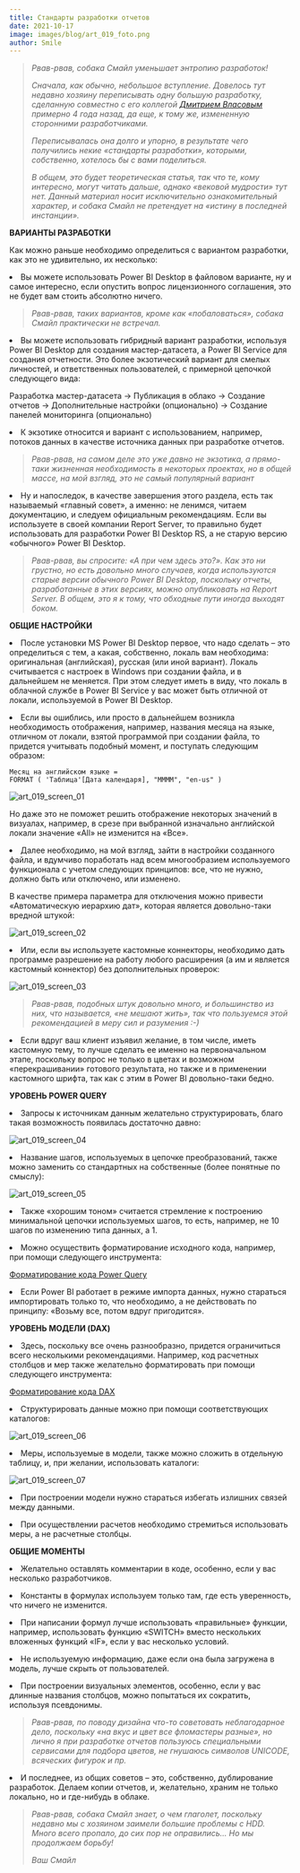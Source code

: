 ```yaml
---
title: Стандарты разработки отчетов
date: 2021-10-17
image: images/blog/art_019_foto.png
author: Smile
---
```


> *Рвав-рвав, собака Смайл уменьшает энтропию разработок!*
>
> *Сначала, как обычно, небольшое вступление. Довелось тут недавно хозяину переписывать одну большую разработку, сделанную совместно с его коллегой [Дмитрием Власовым](https://dmitriyvlasov.ru) примерно 4 года назад, да еще, к тому же, измененную сторонними разработчиками.*
>
> *Переписывалась она долго и упорно, в результате чего получились некие «стандарты разработки», которыми, собственно, хотелось бы с вами поделиться.*
>
> *В общем, это будет теоретическая статья, так что те, кому интересно, могут читать дальше, однако «вековой мудрости» тут нет. Данный материал носит исключительно ознакомительный характер, и собака Смайл не претендует на «истину в последней инстанции».*


**ВАРИАНТЫ РАЗРАБОТКИ**

Как можно раньше необходимо определиться с вариантом разработки, как это не удивительно, их несколько: 

**<li>** Вы можете использовать Power BI Desktop в файловом варианте, ну и самое интересно, если опустить вопрос лицензионного соглашения, это не будет вам стоить абсолютно ничего.

> *Рвав-рвав, таких вариантов, кроме как «побаловаться», собака Смайл практически не встречал.*

**<li>** Вы можете использовать гибридный вариант разработки, используя Power BI Desktop для создания мастер-датасета, а Power BI Service для создания отчетности. Это более экзотический вариант для смелых личностей, и ответственных пользователей, с примерной цепочкой следующего вида:

Разработка мастер-датасета → Публикация в облако → Создание отчетов → Дополнительные настройки (опционально) → Создание панелей мониторинга (опционально)

**<li>** К экзотике относится и вариант с использованием, например, потоков данных в качестве источника данных при разработке отчетов.

> *Рвав-рвав, на самом деле это уже давно не экзотика, а прямо-таки жизненная необходимость в некоторых проектах, но в общей массе, на мой взгляд, это не самый популярный вариант*

**<li>** Ну и напоследок, в качестве завершения этого раздела, есть так называемый «главный совет», а именно: не ленимся, читаем документацию, и следуем официальным рекомендациям. Если вы используете в своей компании Report Server, то правильно будет использовать для разработки Power BI Desktop RS, а не старую версию «обычного» Power BI Desktop.

> *Рвав-рвав, вы спросите: «А при чем здесь это?». Как это ни грустно, но есть довольно много случаев, когда используются старые версии обычного Power BI Desktop, поскольку отчеты, разработанные в этих версиях, можно опубликовать на Report Server. В общем, это я к тому, что обходные пути иногда выходят боком.*


**ОБЩИЕ НАСТРОЙКИ**

**<li>** После установки MS Power BI Desktop первое, что надо сделать – это определиться с тем, а какая, собственно, локаль вам необходима: оригинальная (английская), русская (или иной вариант). Локаль считывается с настроек в Windows при создании файла, и в дальнейшем не меняется. При этом следует иметь в виду, что локаль в облачной службе в Power BI Service у вас может быть отличной от локали, используемой в Power BI Desktop.

**<li>** Если вы ошиблись, или просто в дальнейшем возникла необходимость отображения, например, названия месяца на языке, отличном от локали, взятой программой при создании файла, то придется учитывать подобный момент, и поступать следующим образом:

```dax
Месяц на английском языке = 
FORMAT ( 'Таблица'[Дата календаря], "MMMM", "en-us" )
```
![art_019_screen_01](https://kkadikin.ru/images/blog/art_019_screen_01.png)

Но даже это не поможет решить отображение некоторых значений в визуалах, например, в срезе при выбранной изначально английской локали значение «All» не изменится на «Все».

**<li>** Далее необходимо, на мой взгляд, зайти в настройки созданного файла, и вдумчиво поработать над всем многообразием используемого функционала с учетом следующих принципов: все, что не нужно, должно быть или отключено, или изменено.

В качестве примера параметра для отключения можно привести «Автоматическую иерархию дат», которая является довольно-таки вредной штукой:

![art_019_screen_02](https://kkadikin.ru/images/blog/art_019_screen_02.png)

**<li>** Или, если вы используете кастомные коннекторы, необходимо дать программе разрешение на работу любого расширения (а им и является кастомный коннектор) без дополнительных проверок:

![art_019_screen_03](https://kkadikin.ru/images/blog/art_019_screen_03.png)

> *Рвав-рвав, подобных штук довольно много, и большинство из них, что называется, «не мешают жить», так что пользуемся этой рекомендацией в меру сил и разумения :-)*

**<li>** Если вдруг ваш клиент изъявил желание, в том числе, иметь кастомную тему, то лучше сделать ее именно на первоначальном этапе, поскольку вопрос не только в цветах и возможном «перекрашивании» готового результата, но также и в применении кастомного шрифта, так как с этим в Power BI довольно-таки бедно.


**УРОВЕНЬ POWER QUERY**

**<li>** Запросы к источникам данным желательно структурировать, благо такая возможность появилась достаточно давно:

![art_019_screen_04](https://kkadikin.ru/images/blog/art_019_screen_04.png)

**<li>** Название шагов, используемых в цепочке преобразований, также можно заменить со стандартных на собственные (более понятные по смыслу):

![art_019_screen_05](https://kkadikin.ru/images/blog/art_019_screen_05.png)

**<li>** Также «хорошим тоном» считается стремление к построению минимальной цепочки используемых шагов, то есть, например, не 10 шагов по изменению типа данных, а 1. 

**<li>** Можно осуществить форматирование исходного кода, например, при помощи следующего инструмента:

[Форматирование кода Power Query](https://www.powerqueryformatter.com)

**<li>** Если Power BI работает в режиме импорта данных, нужно стараться импортировать только то, что необходимо, а не действовать по принципу: «Возьму все, потом вдруг пригодится».


**УРОВЕНЬ МОДЕЛИ (DAX)**

**<li>** Здесь, поскольку все очень разнообразно, придется ограничиться всего несколькими рекомендациями. Например, код расчетных столбцов и мер также желательно форматировать при помощи следующего инструмента:

[Форматирование кода DAX](https://www.daxformatter.com/)

**<li>** Структурировать данные можно при помощи соответствующих каталогов:

![art_019_screen_06](https://kkadikin.ru/images/blog/art_019_screen_06.png)

**<li>** Меры, используемые в модели, также можно сложить в отдельную таблицу, и, при желании, использовать каталоги:

![art_019_screen_07](https://kkadikin.ru/images/blog/art_019_screen_07.png)

**<li>** При построении модели нужно стараться избегать излишних связей между данными.

**<li>** При осуществлении расчетов необходимо стремиться использовать меры, а не расчетные столбцы.


**ОБЩИЕ МОМЕНТЫ**

**<li>** Желательно оставлять комментарии в коде, особенно, если у вас несколько разработчиков.

**<li>** Константы в формулах используем только там, где есть уверенность, что ничего не изменится.

**<li>** При написании формул лучше использовать «правильные» функции, например, использовать функцию «SWITCH» вместо нескольких вложенных функций «IF», если у вас несколько условий.

**<li>** Не используемую информацию, даже если она была загружена в модель, лучше скрыть от пользователей.

**<li>** При построении визуальных элементов, особенно, если у вас длинные названия столбцов, можно попытаться их сократить, используя псевдонимы.

> *Рвав-рвав, по поводу дизайна что-то советовать неблагодарное дело, поскольку «на вкус и цвет все фломастеры разные», но лично я при разработке отчетов пользуюсь специальными сервисами для подбора цветов, не гнушаюсь символов UNICODE, всяческих фигурок и пр.*

**<li>** И последнее, из общих советов – это, собственно, дублирование разработок. Делаем копии отчетов, и, желательно, храним не только локально, но и где-нибудь в облаке.

> *Рвав-рвав, собака Смайл знает, о чем глаголет, поскольку недавно мы с хозяином заимели большие проблемы с HDD. Много всего пропало, до сих пор не оправились… Но мы продолжаем борьбу!*
>
> *Ваш Смайл*
